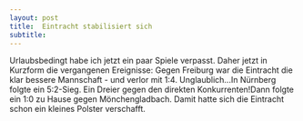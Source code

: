 ```yaml
---
layout: post
title:  Eintracht stabilisiert sich
subtitle:  
---
```


Urlaubsbedingt habe ich jetzt ein paar Spiele verpasst. Daher jetzt in Kurzform die vergangenen Ereignisse: Gegen Freiburg war die Eintracht die klar bessere Mannschaft - und verlor mit 1:4. Unglaublich...In Nürnberg folgte ein 5:2-Sieg. Ein Dreier gegen den direkten Konkurrenten!Dann folgte ein 1:0 zu Hause gegen Mönchengladbach. Damit hatte sich die Eintracht schon ein kleines Polster verschafft.


